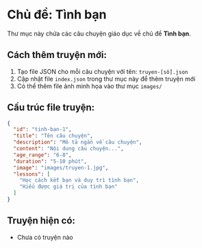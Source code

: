# Chủ đề: Tình bạn

Thư mục này chứa các câu chuyện giáo dục về chủ đề **Tình bạn**.

## Cách thêm truyện mới:

1. Tạo file JSON cho mỗi câu chuyện với tên: `truyen-[số].json`
2. Cập nhật file `index.json` trong thư mục này để thêm truyện mới
3. Có thể thêm file ảnh minh họa vào thư mục `images/`

## Cấu trúc file truyện:

```json
{
  "id": "tinh-ban-1",
  "title": "Tên câu chuyện",
  "description": "Mô tả ngắn về câu chuyện",
  "content": "Nội dung câu chuyện...",
  "age_range": "6-8",
  "duration": "5-10 phút",
  "image": "images/truyen-1.jpg",
  "lessons": [
    "Học cách kết bạn và duy trì tình bạn",
    "Hiểu được giá trị của tình bạn"
  ]
}
```

## Truyện hiện có:
- Chưa có truyện nào

